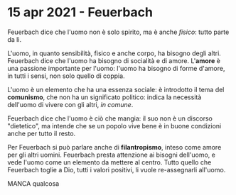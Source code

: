 # 15 apr 2021 - Feuerbach

Feuerbach dice che l'uomo non è solo spirito, ma è anche _fisico_: tutto parte da lì.

L'uomo, in quanto sensibilità, fisico e anche corpo, ha bisogno degli altri. Feuerbach dice che l'uomo ha bisogno di socialità e di amore.
L'**amore** è una passione importante per l'uomo: l'uomo ha bisogno di forme d'amore, in tutti i sensi, non solo quello di coppia.

L'uomo è un elemento che ha una essenza sociale: è introdotto il tema del **comunismo**, che non ha un significato politico: indica la necessità dell'uomo di vivere con gli altri, _in comune_.

Feuerbach dice che l'uomo è ciò che mangia: il suo non è un discorso "dietetico", ma intende che se un popolo vive bene è in buone condizioni anche per tutto il resto.

Per Feuerbach si può parlare anche di **filantropismo**, inteso come amore per gli altri uomini. Feuerbach presta attenzione ai bisogni dell'uomo, e vede l'uomo come un elemento da mettere al centro.
Tutto quello che Feuerbach toglie a Dio, tutti i valori positivi, li vuole re-assegnarli all'uomo.

MANCA qualcosa
